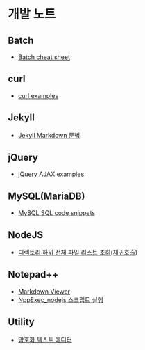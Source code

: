﻿# 개발 노트


## Batch
- [Batch cheat sheet](https://github.com/che-free/dev-note/blob/main/Batch/Batch%20cheat%20sheet.md)


## curl
- [curl examples](https://github.com/che-free/dev-note/blob/main/curl/curl%20examples.md)


## Jekyll
- [Jekyll Markdown 문법](https://github.com/che-free/dev-note/blob/main/Jekyll/Jekyll%20Markdown%20%EB%AC%B8%EB%B2%95.md)


## jQuery
- [jQuery AJAX examples](https://github.com/che-free/dev-note/blob/main/jQuery/jQuery%20AJAX%20examples.md)


## MySQL(MariaDB)
- [MySQL SQL code snippets](https://github.com/che-free/dev-note/blob/main/MySQL(MariaDB)/MySQL%20SQL%20code%20snippets.md)


## NodeJS
- [디렉토리 하위 전체 파일 리스트 조회(재귀호출)](https://github.com/che-free/dev-note/blob/main/NodeJS/%EB%94%94%EB%A0%89%ED%86%A0%EB%A6%AC%20%ED%95%98%EC%9C%84%20%EC%A0%84%EC%B2%B4%20%ED%8C%8C%EC%9D%BC%20%EB%A6%AC%EC%8A%A4%ED%8A%B8%20%EC%A1%B0%ED%9A%8C(%EC%9E%AC%EA%B7%80%ED%98%B8%EC%B6%9C).md)


## Notepad++
- [Markdown Viewer](https://github.com/che-free/dev-note/blob/main/Notepad++/Markdown%20Viewer.md)
- [NppExec_nodejs 스크립트 실행](https://github.com/che-free/dev-note/blob/main/Notepad++/NppExec_nodejs%20%EC%8A%A4%ED%81%AC%EB%A6%BD%ED%8A%B8%20%EC%8B%A4%ED%96%89.md)


## Utility
- [암호화 텍스트 에디터](https://github.com/che-free/dev-note/blob/main/Utility/%EC%95%94%ED%98%B8%ED%99%94%20%ED%85%8D%EC%8A%A4%ED%8A%B8%20%EC%97%90%EB%94%94%ED%84%B0.md)

